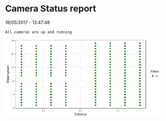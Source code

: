 Camera Status report
================
18/05/2017 - 13:47:48

    All cameras are up and running

![](camreport_files/figure-markdown_github/unnamed-chunk-2-1.png)
